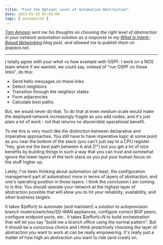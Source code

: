 ```yaml
---
title: "Find the Optimal Level of Automation Abstraction"
date: 2023-05-18 07:03:00
tags: [ automation ]
---
```

_[Tom Ammon](https://www.linkedin.com/in/tomammon/) sent me his thoughts on choosing the right level of abstraction in your network automation solution as a response to my [What Is Intent-Based Networking](https://blog.ipspace.net/2018/06/what-is-intent-based-networking.html) blog post, and allowed me to publish them on ipspace.net._

---

I totally agree with your _what_ vs _how_ example with OSPF. I work on a NOS team where if we wanted, we could say, instead of "run OSPF on these links", do this:
<!--more-->
* Send hello messages on these links
* Detect neighbors
* Transition through the neighbor states
* Form adjacencies
* Calculate best paths.

But, we would never do that. To do that at even medium scale would make the deployed network increasingly fragile as you add nodes, and it's just plain a lot of work - toil that returns no discernible operational benefit.

To me this is very much like the distinction between declarative and imperative approaches. You still have to have imperative logic at some point as you near the bottom of the stack (you can't just say to a CPU register "hey, give me the best path between A and Z!") but you get a lot of nice benefits by building things in such a way that you can trust and somewhat ignore the lower layers of the tech stack as you put your human focus on the stuff higher up. 

Lately, I've been thinking about automation (at least, the configuration management part of automation) more in terms of layers of abstraction, and one's operating position in those layers. I think the conclusion I am coming to is this: You should operate your network at the highest layer of abstraction possible that will allow you to hit your reliability, availability, and other business targets.

It takes $(effort) to automate (and maintain!) a solution to autoprovision branch routers/switches/SD-WAN appliances, configure correct BGP peers, configure endpoint ports, etc.. It takes $(effort)+N to build orchestration that will let you say "build me a branch office using the normal pattern". But it should be a conscious choice and I think proactively choosing the layer of abstraction you want to work at can be really empowering. It's really just a matter of how high an abstraction you want to ride (and crash) on.
